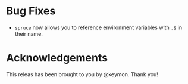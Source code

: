 # Bug Fixes

- `spruce` now allows you to reference environment variables with `.`s in their
  name.

# Acknowledgements
This releas has been brought to you by @keymon. Thank you!
